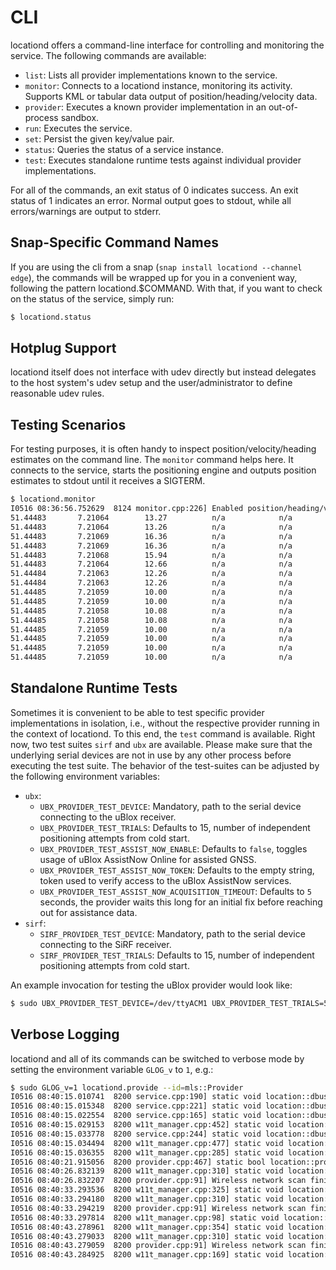 # CLI

locationd offers a command-line interface for controlling
and monitoring the service. The following commands are available:

 - `list`: Lists all provider implementations known to the service.
 - `monitor`: Connects to a locationd instance, monitoring its activity. Supports KML or tabular data output of position/heading/velocity data.
 - `provider`: Executes a known provider implementation in an out-of-process sandbox.
 - `run`: Executes the service.
 - `set`: Persist the given key/value pair.
 - `status`: Queries the status of a service instance.
 - `test`: Executes standalone runtime tests against individual provider implementations.

For all of the commands, an exit status of 0 indicates success. An exit status of 1 indicates
an error. Normal output goes to stdout, while all errors/warnings are output to stderr.

## Snap-Specific Command Names

If you are using the cli from a snap (`snap install locationd --channel edge`), the commands will 
be wrapped up for you in a convenient way, following the pattern locationd.$COMMAND. With that, if 
you want to check on the status of the service, simply run:
~~~bash
$ locationd.status
~~~

## Hotplug Support

locationd itself does not interface with udev directly but instead delegates to the host
system's udev setup and the user/administrator to define reasonable udev rules.

## Testing Scenarios

For testing purposes, it is often handy to inspect position/velocity/heading estimates on the command line.
The `monitor` command helps here. It connects to the service, starts the positioning engine and outputs 
position estimates to stdout until it receives a SIGTERM.

~~~bash
$ locationd.monitor
I0516 08:36:56.752629  8124 monitor.cpp:226] Enabled position/heading/velocity updates...
51.44483       7.21064        13.27          n/a            n/a            n/a            n/a
51.44483       7.21064        13.26          n/a            n/a            n/a            n/a
51.44483       7.21069        16.36          n/a            n/a            n/a            n/a
51.44483       7.21069        16.36          n/a            n/a            n/a            n/a
51.44483       7.21068        15.94          n/a            n/a            n/a            n/a
51.44483       7.21064        12.66          n/a            n/a            n/a            n/a
51.44484       7.21063        12.26          n/a            n/a            n/a            n/a
51.44484       7.21063        12.26          n/a            n/a            n/a            n/a
51.44485       7.21059        10.00          n/a            n/a            n/a            n/a
51.44485       7.21059        10.00          n/a            n/a            n/a            n/a
51.44485       7.21058        10.08          n/a            n/a            n/a            n/a
51.44485       7.21058        10.08          n/a            n/a            n/a            n/a
51.44485       7.21059        10.00          n/a            n/a            n/a            n/a
51.44485       7.21059        10.00          n/a            n/a            n/a            n/a
51.44485       7.21059        10.00          n/a            n/a            n/a            n/a
51.44485       7.21059        10.00          n/a            n/a            n/a            n/a
~~~

## Standalone Runtime Tests

Sometimes it is convenient to be able to test specific provider
implementations in isolation, i.e., without the respective provider
running in the context of locationd. To this end, the `test` command
is available.  Right now, two test suites `sirf` and `ubx` are
available. Please make sure that the underlying serial devices are not
in use by any other process before executing the test suite. 
The behavior of the test-suites can be adjusted by the following environment variables:

 * `ubx`:
   * `UBX_PROVIDER_TEST_DEVICE`: Mandatory, path to the serial device connecting to the uBlox receiver.
   * `UBX_PROVIDER_TEST_TRIALS`: Defaults to 15, number of independent positioning attempts from cold start.
   * `UBX_PROVIDER_TEST_ASSIST_NOW_ENABLE`: Defaults to `false`, toggles usage of uBlox AssistNow Online for assisted GNSS.
   * `UBX_PROVIDER_TEST_ASSIST_NOW_TOKEN`: Defaults to the empty string, token used to verify access to the uBlox AssistNow services.
   * `UBX_PROVIDER_TEST_ASSIST_NOW_ACQUISITION_TIMEOUT`: Defaults to `5` seconds, the provider waits this long for an initial fix before reaching out for assistance data.
 * `sirf`:
   * `SIRF_PROVIDER_TEST_DEVICE`: Mandatory, path to the serial device connecting to the SiRF receiver.
   * `SIRF_PROVIDER_TEST_TRIALS`: Defaults to 15, number of independent positioning attempts from cold start.

An example invocation for testing the uBlox provider would look like:

~~~bash
$ sudo UBX_PROVIDER_TEST_DEVICE=/dev/ttyACM1 UBX_PROVIDER_TEST_TRIALS=50 locationd.test --test-suite=ubx
~~~

## Verbose Logging

locationd and all of its commands can be switched to verbose mode by
setting the environment variable `GLOG_v` to `1`, e.g.:

~~~bash
$ sudo GLOG_v=1 locationd.provide --id=mls::Provider
I0516 08:40:15.010741  8200 service.cpp:190] static void location::dbus::stub::Service::on_bus_acquired(GObject*, GAsyncResult*, gpointer)
I0516 08:40:15.015348  8200 service.cpp:221] static void location::dbus::stub::Service::on_name_appeared_for_creation(GDBusConnection*, const gchar*, const gchar*, gpointer)
I0516 08:40:15.022554  8200 service.cpp:165] static void location::dbus::stub::Service::on_proxy_ready(GObject*, GAsyncResult*, gpointer)
I0516 08:40:15.029153  8200 w11t_manager.cpp:452] static void location::connectivity::w11t::Supplicant::on_bus_ready(GObject*, GAsyncResult*, gpointer)
I0516 08:40:15.033778  8200 service.cpp:244] static void location::dbus::stub::Service::on_provider_added(GObject*, GAsyncResult*, gpointer)
I0516 08:40:15.034494  8200 w11t_manager.cpp:477] static void location::connectivity::w11t::Supplicant::on_proxy_ready(GObject*, GAsyncResult*, gpointer)
I0516 08:40:15.036355  8200 w11t_manager.cpp:285] static void location::connectivity::w11t::Interface::on_proxy_ready(GObject*, GAsyncResult*, gpointer)
I0516 08:40:21.915056  8200 provider.cpp:467] static bool location::providers::remote::Provider::Skeleton::handle_activate(ComUbuntuLocationServiceProvider*, GDBusMethodInvocation*, gpointer)
I0516 08:40:26.832139  8200 w11t_manager.cpp:310] static void location::connectivity::w11t::Interface::handle_scan_done(FiW1Wpasupplicant1WirelessInterface*, gboolean, gpointer)
I0516 08:40:26.832207  8200 provider.cpp:91] Wireless network scan finished.
I0516 08:40:33.293536  8200 w11t_manager.cpp:325] static void location::connectivity::w11t::Interface::handle_bss_added(FiW1Wpasupplicant1WirelessInterface*, const char*, GVariant*, gpointer)
I0516 08:40:33.294180  8200 w11t_manager.cpp:310] static void location::connectivity::w11t::Interface::handle_scan_done(FiW1Wpasupplicant1WirelessInterface*, gboolean, gpointer)
I0516 08:40:33.294219  8200 provider.cpp:91] Wireless network scan finished.
I0516 08:40:33.297814  8200 w11t_manager.cpp:98] static void location::connectivity::w11t::BSS::on_proxy_ready(GObject*, GAsyncResult*, gpointer)
I0516 08:40:43.278961  8200 w11t_manager.cpp:354] static void location::connectivity::w11t::Interface::handle_bss_removed(FiW1Wpasupplicant1WirelessInterface*, const char*, gpointer)
I0516 08:40:43.279033  8200 w11t_manager.cpp:310] static void location::connectivity::w11t::Interface::handle_scan_done(FiW1Wpasupplicant1WirelessInterface*, gboolean, gpointer)
I0516 08:40:43.279059  8200 provider.cpp:91] Wireless network scan finished.
I0516 08:40:43.284925  8200 w11t_manager.cpp:169] static void location::connectivity::w11t::BSS::on_age_changed(GObject*, GParamSpec*, gpointer)
~~~

